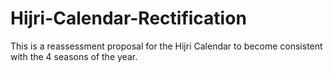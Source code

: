 # Hijri-Calendar-Rectification
This is a reassessment proposal for the Hijri Calendar to become consistent with the 4 seasons of the year.
